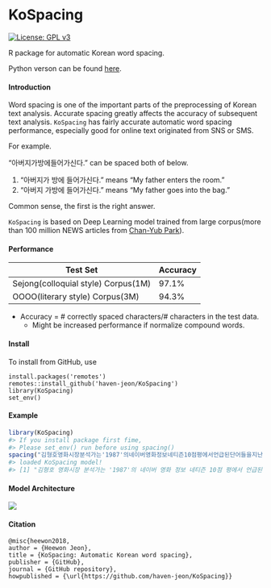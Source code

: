 
<!-- README.md is generated from README.Rmd. Please edit that file -->

# KoSpacing

<!-- badges: start -->

[![License: GPL
v3](https://img.shields.io/badge/License-GPL%20v3-blue.svg)](http://www.gnu.org/licenses/gpl-3.0)
<!-- badges: end -->

R package for automatic Korean word spacing.

Python verson can be found
[here](https://github.com/haven-jeon/PyKoSpacing).

#### Introduction

Word spacing is one of the important parts of the preprocessing of
Korean text analysis. Accurate spacing greatly affects the accuracy of
subsequent text analysis. `KoSpacing` has fairly accurate automatic word
spacing performance, especially good for online text originated from SNS
or SMS.

For example.

“아버지가방에들어가신다.” can be spaced both of below.

1.  “아버지가 방에 들어가신다.” means “My father enters the room.”
2.  “아버지 가방에 들어가신다.” means “My father goes into the bag.”

Common sense, the first is the right answer.

`KoSpacing` is based on Deep Learning model trained from large
corpus(more than 100 million NEWS articles from [Chan-Yub
Park](https://github.com/mrchypark)).

#### Performance

| Test Set                            | Accuracy |
|-------------------------------------|----------|
| Sejong(colloquial style) Corpus(1M) | 97.1%    |
| OOOO(literary style) Corpus(3M)     | 94.3%    |

-   Accuracy = \# correctly spaced characters/\# characters in the test
    data.
    -   Might be increased performance if normalize compound words.

#### Install

To install from GitHub, use

    install.packages('remotes')
    remotes::install_github('haven-jeon/KoSpacing')
    library(KoSpacing)
    set_env()

#### Example

``` r
library(KoSpacing)
#> If you install package first fime,
#> Please set_env() run before using spacing()
spacing("김형호영화시장분석가는'1987'의네이버영화정보네티즌10점평에서언급된단어들을지난해12월27일부터올해1월10일까지통계프로그램R과KoNLP패키지로텍스트마이닝하여분석했다.")
#> loaded KoSpacing model!
#> [1] "김형호 영화시장 분석가는 '1987'의 네이버 영화 정보 네티즌 10점 평에서 언급된 단어들을 지난해 12월 27일부터 올해 1월 10일까지 통계 프로그램 R과 KoNLP 패키지로 텍스트마이닝하여 분석했다."
```

#### Model Architecture

![](arch.png)

#### Citation

``` markdowns
@misc{heewon2018,
author = {Heewon Jeon},
title = {KoSpacing: Automatic Korean word spacing},
publisher = {GitHub},
journal = {GitHub repository},
howpublished = {\url{https://github.com/haven-jeon/KoSpacing}}
```
